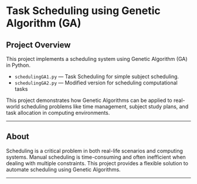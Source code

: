 # Task Scheduling using Genetic Algorithm (GA)

## Project Overview
This project implements a scheduling system using Genetic Algorithm (GA) in Python.

- `schedulingGA1.py` — Task Scheduling for simple subject scheduling.
- `schedulingGA2.py` — Modified version for scheduling computational tasks

This project demonstrates how Genetic Algorithms can be applied to real-world scheduling problems like time management, subject study plans, and task allocation in computing environments.

---

## About
Scheduling is a critical problem in both real-life scenarios and computing systems. Manual scheduling is time-consuming and often inefficient when dealing with multiple constraints. This project provides a flexible solution to automate scheduling using Genetic Algorithms.

---
